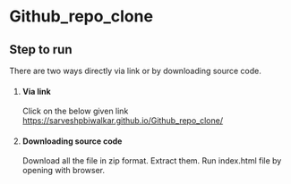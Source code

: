 # Github_repo_clone

## Step to run
There are two ways directly via link or by downloading source code.
1. #### Via link
   Click on the below given link
   https://sarveshpbiwalkar.github.io/Github_repo_clone/
   
3. #### Downloading source code
   Download all the file in zip format.
   Extract them.
   Run index.html file by opening with browser.
   
